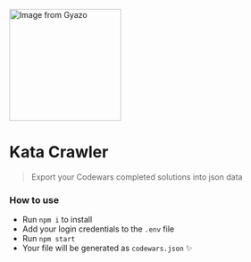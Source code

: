 <a href="https://gyazo.com/7741483b54b91783d78b5d62b1be57c8"><img src="https://i.gyazo.com/7741483b54b91783d78b5d62b1be57c8.gif" alt="Image from Gyazo" width="200"/></a>

# Kata Crawler 

> Export your Codewars completed solutions into json data

### How to use 

- Run `npm i` to install
- Add your login credentials to the `.env` file
- Run `npm start`
- Your file will be generated as `codewars.json` ✨ 
